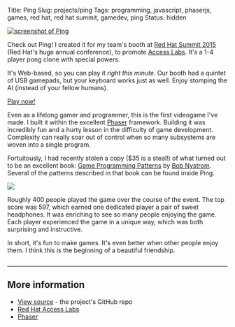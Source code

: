 Title: Ping
Slug: projects/ping
Tags: programming, javascript, phaserjs, games, red hat, red hat summit, gamedev, ping
Status: hidden

<a href="/static/projects/ping">
<img class="col-md-7" src="{filename}/static/images/projects/ping/readme-screenshot.png" alt="screenshot of Ping" style="padding-left: 0; padding-right: 30px" />
</a>

Check out Ping!  I created it for my team's booth at [Red Hat Summit
2015][summit] (Red Hat's huge annual conference), to promote [Access
Labs][labs].  It's a 1-4 player pong clone with special powers.

It's Web-based, so you can play it *right this minute*.  Our booth had a
quintet of USB gamepads, but your keyboard works just as well.  Enjoy stomping
the AI (instead of your fellow humans).

<p class="text-center"><a class="btn btn-default btn-lg" href="/static/projects/ping">Play now!</a></p>

Even as a lifelong gamer and programmer, this is the first videogame I've made.
I built it within the excellent [Phaser][phaser] framework.  Building it was
incredibly fun and a hurty lesson in the difficulty of game development.
Complexity can really soar out of control when so many subsystems are woven
into a single program.

Fortuitously, I had recently stolen a copy ($35 is a steal!) of what turned out
to be an excellent book: [Game Programming Patterns][gpp] by [Bob
Nystrom][bob].  Several of the patterns described in that book can be found
inside Ping.

![]({filename}/static/images/projects/ping/booth.jpg)


Roughly 400 people played the game over the course of the event.  The top score
was 597, which earned one dedicated player a pair of sweet headphones.  It was
enriching to see so many people enjoying the game.  Each player experienced the
game in a unique way, which was both surprising and instructive.

In short, it's fun to make games.  It's even better when other people enjoy
them.  I think this is the beginning of a beautiful friendship.

<p style="clear:both;height:0">&nbsp;</p>

<hr>

## More information

 - [View source][source] - the project's GitHub repo
 - [Red Hat Access Labs][labs]
 - [Phaser][phaser]

[summit]: http://www.redhat.com/summit/2015/
[source]: https://github.com/redhataccess/pinglabs/
[phaser]: http://phaser.io/
[rhcp]: https://access.redhat.com/
[labs]: https://access.redhat.com/labs/
[gpp]: http://gameprogrammingpatterns.com/
[bob]: https://twitter.com/munificentbob
